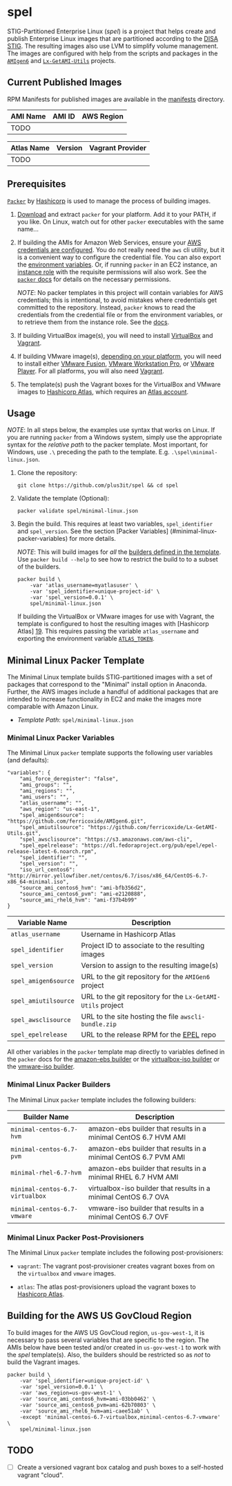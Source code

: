 # spel

STIG-Partitioned Enterprise Linux (_spel_) is a project that helps create and
publish Enterprise Linux images that are partitioned according to the [DISA
STIG][0]. The resulting images also use LVM to simplify volume management. The
images are configured with help from the scripts and packages in the
[`AMIgen6`][8] and [`Lx-GetAMI-Utils`][9] projects.


## Current Published Images

RPM Manifests for published images are available in the [manifests](manifests)
directory.

| AMI Name | AMI ID | AWS Region |
|----------|--------|------------|
| TODO     |        |            |

| Atlas Name | Version   | Vagrant Provider |
|------------|-----------|------------------|
| TODO       |           |                  |


## Prerequisites

[`Packer`][2] by [Hashicorp][1] is used to manage the process of building
images.

1. [Download][3] and extract `packer` for your platform. Add it to your PATH,
if you like. On Linux, watch out for other `packer` executables with the same
name...

2. If building the AMIs for Amazon Web Services, ensure your [AWS credentials
are configured][4]. You do not really need the `aws` cli utility, but it is a
convenient way to configure the credential file. You can also export the
[environment variables][5]. Or, if running `packer` in an EC2 instance, an
[instance role][6] with the requisite permissions will also work. See the
[`packer` docs][7] for details on the necessary permissions.

    _NOTE_: No packer templates in this project will contain variables for AWS
    credentials; this is intentional, to avoid mistakes where credentials get
    committed to the repository. Instead, `packer` knows to read the
    credentials from the credential file or from the environment variables, or
    to retrieve them from the instance role. See the [docs][7].

3. If building VirtualBox image(s), you will need to install [VirtualBox][12]
and [Vagrant][13].

4. If building VMware image(s), [depending on your platform][14], you will
need to install either [VMware Fusion][15], [VMware Workstation Pro][16], or
[VMware Player][17]. For all platforms, you will also need [Vagrant][13].

5. The template(s) push the Vagrant boxes for the VirtualBox and VMware images
to [Hashicorp Atlas][19], which requires an [Atlas account][21].


## Usage

_NOTE_: In all steps below, the examples use syntax that works on Linux. If you
are running `packer` from a Windows system, simply use the appropriate syntax
for the _relative path_ to the packer template. Most important, for Windows,
use `.\` preceding the path to the template. E.g.
`.\spel\minimal-linux.json`.

1. Clone the repository:

    ```
    git clone https://github.com/plus3it/spel && cd spel
    ```

2. Validate the template (Optional):

    ```
    packer validate spel/minimal-linux.json
    ```

3. Begin the build. This requires at least two variables,
`spel_identifier` and `spel_version`. See the section [Packer Variables]
(#minimal-linux-packer-variables) for more details.

    _NOTE_: This will build images for _all_ the [builders defined in the
    template](#minimal-linux-packer-builders). Use `packer build --help` to
    see how to restrict the build to to a subset of the builders.

    ```
    packer build \
        -var 'atlas_username=myatlasuser' \
        -var 'spel_identifier=unique-project-id' \
        -var 'spel_version=0.0.1' \
        spel/minimal-linux.json
    ```

    If building the VirtualBox or VMware images for use with Vagrant, the
    template is configured to host the resulting images with [Hashicorp Atlas]
    [19]. This requires passing the variable `atlas_username` and exporting
    the environment variable [`ATLAS_TOKEN`][20].


## Minimal Linux Packer Template

The Minimal Linux template builds STIG-partitioned images with a set of
packages that correspond to the "Minimal" install option in Anaconda. Further,
the AWS images include a handful of additional packages that are intended to
increase functionality in EC2 and make the images more comparable with Amazon
Linux.

- *Template Path*: `spel/minimal-linux.json`


### Minimal Linux Packer Variables

The Minimal Linux `packer` template supports the following user variables (and
defaults):

```
"variables": {
    "ami_force_deregister": "false",
    "ami_groups": "",
    "ami_regions": "",
    "ami_users": "",
    "atlas_username": "",
    "aws_region": "us-east-1",
    "spel_amigen6source": "https://github.com/ferricoxide/AMIgen6.git",
    "spel_amiutilsource": "https://github.com/ferricoxide/Lx-GetAMI-Utils.git",
    "spel_awsclisource": "https://s3.amazonaws.com/aws-cli",
    "spel_epelrelease": "https://dl.fedoraproject.org/pub/epel/epel-release-latest-6.noarch.rpm",
    "spel_identifier": "",
    "spel_version": "",
    "iso_url_centos6": "http://mirror.yellowfiber.net/centos/6.7/isos/x86_64/CentOS-6.7-x86_64-minimal.iso",
    "source_ami_centos6_hvm": "ami-bfb356d2",
    "source_ami_centos6_pvm": "ami-e2120888",
    "source_ami_rhel6_hvm": "ami-f37b4b99"
}
```

| Variable Name        | Description                                                 |
|----------------------|-------------------------------------------------------------|
| `atlas_username`     | Username in Hashicorp Atlas                                 |
| `spel_identifier`    | Project ID to associate to the resulting images             |
| `spel_version`       | Version to assign to the resulting image(s)                 |
| `spel_amigen6source` | URL to the git repository for the `AMIGen6` project         |
| `spel_amiutilsource` | URL to the git repository for the `Lx-GetAMI-Utils` project |
| `spel_awsclisource`  | URL to the site hosting the file `awscli-bundle.zip`        |
| `spel_epelrelease`   | URL to the release RPM for the [EPEL][10] repo              |

All other variables in the `packer` template map directly to variables defined
in the `packer` docs for the [amazon-ebs builder][11] or the [virtualbox-iso
builder][18] or the [vmware-iso builder][14].


### Minimal Linux Packer Builders

The Minimal Linux `packer` template includes the following builders:

| Builder Name                    | Description                                                     |
|---------------------------------|-----------------------------------------------------------------|
| `minimal-centos-6.7-hvm`        | amazon-ebs builder that results in a minimal CentOS 6.7 HVM AMI |
| `minimal-centos-6.7-pvm`        | amazon-ebs builder that results in a minimal CentOS 6.7 PVM AMI |
| `minimal-rhel-6.7-hvm`          | amazon-ebs builder that results in a minimal RHEL 6.7 HVM AMI   |
| `minimal-centos-6.7-virtualbox` | virtualbox-iso builder that results in a minimal CentOS 6.7 OVA |
| `minimal-centos-6.7-vmware`     | vmware-iso builder that results in a minimal CentOS 6.7 OVF     |


### Minimal Linux Packer Post-Provisioners

The Minimal Linux `packer` template includes the following post-provisioners:

- `vagrant`: The vagrant post-provisioner creates vagrant boxes from on the
`virtualbox` and `vmware` images.

- `atlas`: The atlas post-provisioners upload the vagrant boxes to [Hashicorp
Atlas][19].


## Building for the AWS US GovCloud Region

To build images for the AWS US GovCloud region, `us-gov-west-1`, it is
necessary to pass several variables that are specific to the region. The AMIs
below have been tested and/or created in `us-gov-west-1` to work with the
_spel_ template(s). Also, the builders should be restricted so as _not_ to
build the Vagrant images.

```
packer build \
    -var 'spel_identifier=unique-project-id' \
    -var 'spel_version=0.0.1' \
    -var 'aws_region=us-gov-west-1' \
    -var 'source_ami_centos6_hvm=ami-03bb0462' \
    -var 'source_ami_centos6_pvm=ami-62b70803' \
    -var 'source_ami_rhel6_hvm=ami-caee51ab' \
    -except 'minimal-centos-6.7-virtualbox,minimal-centos-6.7-vmware' \
    spel/minimal-linux.json
```


## TODO

- [ ] Create a versioned vagrant box catalog and push boxes to a self-hosted
vagrant "cloud".


[0]: http://iase.disa.mil/stigs/os/unix-linux/Pages/red-hat.aspx
[1]: https://www.hashicorp.com/
[2]: https://www.packer.io/
[3]: https://www.packer.io/downloads.html
[4]: http://docs.aws.amazon.com/cli/latest/userguide/cli-chap-getting-started.html
[5]: http://docs.aws.amazon.com/cli/latest/userguide/cli-chap-getting-started.html#cli-environment
[6]: http://docs.aws.amazon.com/AWSEC2/latest/UserGuide/iam-roles-for-amazon-ec2.html
[7]: https://www.packer.io/docs/builders/amazon.html
[8]: https://github.com/ferricoxide/AMIgen6
[9]: https://github.com/ferricoxide/Lx-GetAMI-Utils
[10]: https://fedoraproject.org/wiki/EPEL
[11]: https://www.packer.io/docs/builders/amazon-ebs.html
[12]: https://www.virtualbox.org/wiki/Downloads
[13]: https://www.vagrantup.com/downloads.html
[14]: https://www.packer.io/docs/builders/vmware-iso.html
[15]: https://www.vmware.com/products/fusion/overview.html
[16]: https://www.vmware.com/products/workstation/overview.html
[17]: https://www.vmware.com/products/player/
[18]: https://www.packer.io/docs/builders/virtualbox-iso.html
[19]: https://atlas.hashicorp.com/help
[20]: https://atlas.hashicorp.com/help/user-accounts/authentication
[21]: https://atlas.hashicorp.com/account/new
